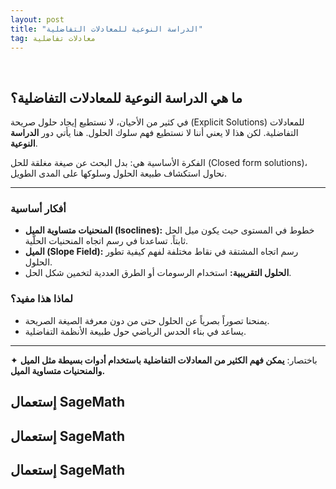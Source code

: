 ```yaml
---
layout: post
title: "الدراسة النوعية للمعادلات التفاضلية"
tag: معادلات تفاضلية
---
```


<br>





## ما هي الدراسة النوعية للمعادلات التفاضلية؟

في كثير من الأحيان، لا نستطيع إيجاد حلول صريحة (Explicit Solutions) للمعادلات التفاضلية. لكن هذا لا يعني أننا لا نستطيع فهم سلوك الحلول. هنا يأتي دور **الدراسة النوعية**.

الفكرة الأساسية هي: بدل البحث عن صيغة مغلقة للحل (Closed form solutions)، نحاول استكشاف طبيعة الحلول وسلوكها على المدى الطويل.




---

### أفكار أساسية

* **المنحنيات متساوية الميل (Isoclines):** خطوط في المستوى حيث يكون ميل الحل ثابتاً. تساعدنا في رسم اتجاه المنحنيات الحلّية.
* **الميل (Slope Field):** رسم اتجاه المشتقة في نقاط مختلفة لفهم كيفية تطور الحلول.
* **الحلول التقريبية:** استخدام الرسومات أو الطرق العددية لتخمين شكل الحل.

### لماذا هذا مفيد؟

* يمنحنا تصوراً بصرياً عن الحلول حتى من دون معرفة الصيغة الصريحة.
* يساعد في بناء الحدس الرياضي حول طبيعة الأنظمة التفاضلية.

---

✦ باختصار: **يمكن فهم الكثير من المعادلات التفاضلية باستخدام أدوات بسيطة مثل الميل والمنحنيات متساوية الميل.**




## إستعمال SageMath



<div class="sage">
  <script type="text/x-sage">
import numpy as np
import matplotlib.pyplot as plt
from scipy.integrate import solve_ivp

# Parameters
r = 2.0     # growth rate
K = 4     # carrying capacity

# Define logistic ODE
def dydx(x, y):
    return r * y * (1 - y / K)

# Create grid for direction field (restrict to y >= 0)
x_vals = np.linspace(0, 4, 15)
y_vals = np.linspace(0, 5, 15)  # no negative y values
X, Y = np.meshgrid(x_vals, y_vals)
DY = dydx(X, Y)
DX = np.ones_like(DY)

# Normalize arrows
M = np.hypot(DX, DY)
DX /= M
DY /= M

# Plot direction field with color mapping
plt.figure(figsize=(7,7))
plt.quiver(X, Y, 1.5*DX, 1.5*DY, M, cmap='plasma',
           width=0.007, scale=30)

# Plot solution curves for different initial populations
for y0 in [0.1, 0.7, 6.0]:
    sol = solve_ivp(dydx, [0, 4], [y0], dense_output=True)
    x_plot = np.linspace(0, 4, 200)
    y_plot = sol.sol(x_plot)[0]
    plt.plot(x_plot, y_plot, 'k', linewidth=2)

# Axes and labels
plt.axhline(0, color='k', lw=0.8)
plt.axvline(0, color='k', lw=0.8)
plt.xlim(0, 4)
plt.ylim(0, 5)
plt.title(r"$\frac{dy}{dx} = r y \left(1 - \frac{y}{K}\right)$,  Logistic Growth")

plt.show()
  </script>
</div>









## إستعمال SageMath


<div class="sage">
  <script type="text/x-sage">
import numpy as np
import matplotlib.pyplot as plt
from scipy.integrate import solve_ivp

# Define the ODE: dy/dx = 1 - x^2 - y
def dydx(x, y):
    return 1 - x**2 - y

# Create grid for direction field
x_vals = np.linspace(-2, 2, 15)
y_vals = np.linspace(-2, 2, 15)
X, Y = np.meshgrid(x_vals, y_vals)
DY = dydx(X, Y)
DX = np.ones_like(DY)

# Normalize arrows for better display
M = np.hypot(DX, DY)
DX /= M
DY /= M

# Plot direction field with color mapping
plt.figure(figsize=(7,7))
plt.quiver(X, Y, 1.5*DX, 1.5*DY, M, cmap='plasma',
           width=0.007,    # arrow thickness
           scale=30) 

# Plot some solution curves (trajectories)
for y0 in [-5, 0, 2]:
    sol = solve_ivp(dydx, [-2, 2], [y0], dense_output=True)
    x_plot = np.linspace(-2, 2, 200)
    y_plot = sol.sol(x_plot)[0]
    plt.plot(x_plot, y_plot, 'k', linewidth=2)

# Axes and labels
plt.axhline(0, color='k', lw=0.8)
plt.axvline(0, color='k', lw=0.8)
plt.xlim(-2, 2)
plt.ylim(-2, 2)
plt.title("dy/dx = 1 - x^2 - y")

plt.show()
  </script>
</div>



## إستعمال SageMath


<div class="sage">
  <script type="text/x-sage">
x, y = var('x, y')
f(x, y) = 2*y*(1-y/2.5)
p = plot_slope_field(f, (x,0,4), (y,0,3.5), headaxislength=3, headlength=3, axes_labels=['$x$','$y(x)$'], fontsize=12)
p += desolve_rk4(f, y, ics=[0,0.1], ivar=x, output='plot', end_points=[0,4], thickness=2)
p += desolve_rk4(f, y, ics=[0,1.3], ivar=x, output='plot', end_points=[0,4], thickness=2, color='green')
p += desolve_rk4(f, y, ics=[0,3.5], ivar=x, output='plot', end_points=[0,4], thickness=2, color='red')
p.show(xmin = 0, xmax = 4, ymin = 0, ymax = 3.5) 
  </script>
</div>
